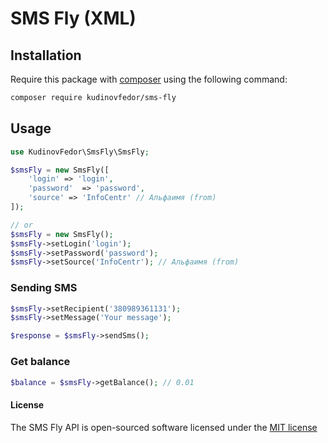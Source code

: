 # SMS Fly (XML)

## Installation
Require this package with [composer](https://getcomposer.org) using the following command:
```bash
composer require kudinovfedor/sms-fly
```

## Usage
```php
use KudinovFedor\SmsFly\SmsFly;

$smsFly = new SmsFly([
    'login' => 'login',
    'password'  => 'password',
    'source' => 'InfoCentr' // Альфаимя (from)
]);

// or
$smsFly = new SmsFly();
$smsFly->setLogin('login');
$smsFly->setPassword('password');
$smsFly->setSource('InfoCentr'); // Альфаимя (from)
```

### Sending SMS
```php
$smsFly->setRecipient('380989361131');
$smsFly->setMessage('Your message');

$response = $smsFly->sendSms();
```

### Get balance
```php
$balance = $smsFly->getBalance(); // 0.01
```

#### License
The SMS Fly API is open-sourced software licensed under the [MIT license](https://opensource.org/licenses/MIT)
